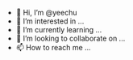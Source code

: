 - 👋 Hi, I’m @yeechu
- 👀 I’m interested in ...
- 🌱 I’m currently learning ...
- 💞️ I’m looking to collaborate on ...
- 📫 How to reach me ...

<!---
yeechu/yeechu is a ✨ special ✨ repository because its `README.md` (this file) appears on your GitHub profile.
You can click the Preview link to take a look at your changes.
--->
